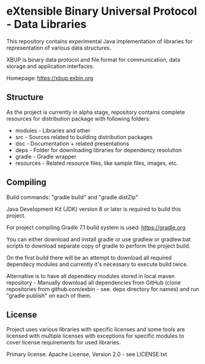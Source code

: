 eXtensible Binary Universal Protocol - Data Libraries
=====================================================

This repository contains experimental Java implementation of libraries for representation of various data structures.

XBUP is binary data protocol and file format for communication, data storage and application interfaces. 

Homepage: https://xbup.exbin.org  

Structure
---------

As the project is currently in alpha stage, repository contains complete resources for distribution package with following folders:

  * modules - Libraries and other
  * src - Sources related to building distribution packages
  * doc - Documentation + related presentations
  * deps - Folder for downloading libraries for dependency resolution
  * gradle - Gradle wrapper
  * resources - Related resource files, like sample files, images, etc.

Compiling
---------

Build commands: "gradle build" and "gradle distZip"

Java Development Kit (JDK) version 8 or later is required to build this project.

For project compiling Gradle 7.1 build system is used: https://gradle.org

You can either download and install gradle or use gradlew or gradlew.bat scripts to download separate copy of gradle to perform the project build.

On the first build there will be an attempt to download all required dependecy modules and currently it's necessary to execute build twice.

Alternative is to have all dependecy modules stored in local maven repository - Manually download all dependencies from GitHub (clone repositories from github.com/exbin - see. deps directory for names) and run "gradle publish" on each of them.

License
-------

Project uses various libraries with specific licenses and some tools are licensed with multiple licenses with exceptions for specific modules to cover license requirements for used libraries.

Primary license: Apache License, Version 2.0 - see LICENSE.txt
